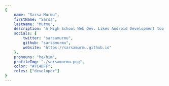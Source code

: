 ```yaml
---
{
	name: "Sarsa Murmu",
	firstName: "Sarsa",
	lastName: "Murmu",
	description: "A High School Web Dev. Likes Android Development too. On the way to be an expert in Front-end. Checkout GitHub for more.",
	socials: {
		twitter: "sarsamurmu",
		github: "sarsamurmu",
		website: "https://sarsamurmu.github.io"
	},
	pronouns: "he/him",
	profileImg: "./sarsamurmu.png",
	color: "#7C4DFF",
	roles: ["developer"]
}
---
```

